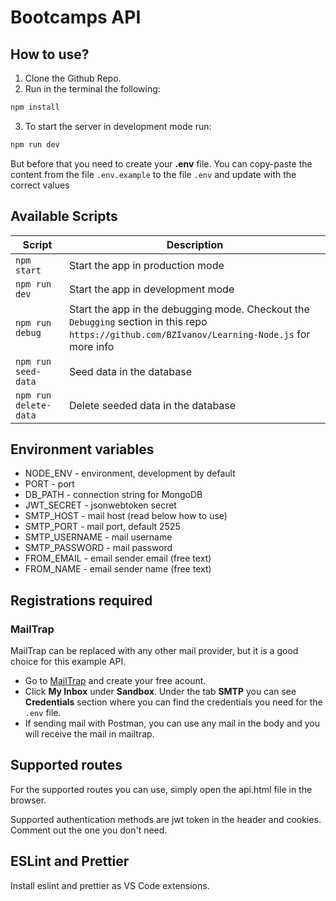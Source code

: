 # Bootcamps API

## How to use?

1. Clone the Github Repo.
2. Run in the terminal the following:

```bash
npm install
```

3. To start the server in development mode run:

```bash
npm run dev
```

But before that you need to create your **.env** file. You can copy-paste the content from the file `.env.example` to the file `.env` and update with the correct values

## Available Scripts

| Script                | Description                                                                                                                                     |
| --------------------- | ----------------------------------------------------------------------------------------------------------------------------------------------- |
| `npm start`           | Start the app in production mode                                                                                                                |
| `npm run dev`         | Start the app in development mode                                                                                                               |
| `npm run debug`       | Start the app in the debugging mode. Checkout the `Debugging` section in this repo `https://github.com/BZIvanov/Learning-Node.js` for more info |
| `npm run seed-data`   | Seed data in the database                                                                                                                       |
| `npm run delete-data` | Delete seeded data in the database                                                                                                              |

## Environment variables

- NODE_ENV - environment, development by default
- PORT - port
- DB_PATH - connection string for MongoDB
- JWT_SECRET - jsonwebtoken secret
- SMTP_HOST - mail host (read below how to use)
- SMTP_PORT - mail port, default 2525
- SMTP_USERNAME - mail username
- SMTP_PASSWORD - mail password
- FROM_EMAIL - email sender email (free text)
- FROM_NAME - email sender name (free text)

## Registrations required

### MailTrap

MailTrap can be replaced with any other mail provider, but it is a good choice for this example API.

- Go to [MailTrap](https://mailtrap.io/) and create your free acount.
- Click **My Inbox** under **Sandbox**. Under the tab **SMTP** you can see **Credentials** section where you can find the credentials you need for the `.env` file.
- If sending mail with Postman, you can use any mail in the body and you will receive the mail in mailtrap.

## Supported routes

For the supported routes you can use, simply open the api.html file in the browser.

Supported authentication methods are jwt token in the header and cookies. Comment out the one you don't need.

## ESLint and Prettier

Install eslint and prettier as VS Code extensions.
